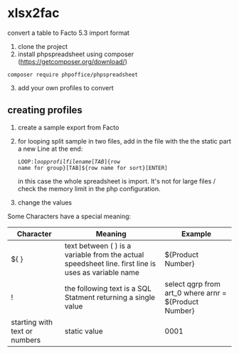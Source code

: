 # xlsx2fac

convert a table to Facto 5.3 import format

1. clone the project 
2. install phpspreadsheet using composer (https://getcomposer.org/download/)

<code>composer require phpoffice/phpspreadsheet</code>

3. add your own profiles to convert

## creating profiles

1. create a sample export from Facto

2. for looping split sample in two files, add in the file with the the static part a new Line at the end:

   <code>LOOP:${loop profil filename}[TAB]${row name for group}[TAB]${row name for sort}[ENTER]</code>
   
   in this case the whole spreadsheet is import. It's not for large files / check the memory limit in the php configuration.

3. change the values

Some Characters have a special meaning:

Character | Meaning | Example
--- | --- | ----
${ }  | text between ( ) is a variable from the actual speedsheet line. first line is uses as variable name|  ${Product Number}
!     | the following text is a SQL Statment returning a single value| select qgrp from art_0 where arnr = ${Product Number}
starting with text or numbers | static value | 0001
